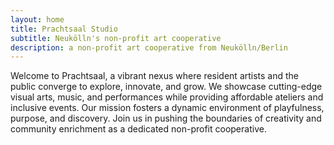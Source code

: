 ```yaml
---
layout: home
title: Prachtsaal Studio
subtitle: Neukölln's non-profit art cooperative
description: a non-profit art cooperative from Neukölln/Berlin
---
```

Welcome to Prachtsaal, a vibrant nexus where resident artists and the public converge to explore, innovate, and grow. We showcase cutting-edge visual arts, music, and performances while providing affordable ateliers and inclusive events. Our mission fosters a dynamic environment of playfulness, purpose, and discovery. Join us in pushing the boundaries of creativity and community enrichment as a dedicated non-profit cooperative.

